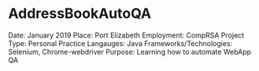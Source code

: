 # AddressBookAutoQA
Date: January 2019
Place: Port Elizabeth
Employment: CompRSA
Project Type: Personal Practice
Langauges: Java
Frameworks/Technologies: Selenium, Chrome-webdriver
Purpose: Learning how to automate WebApp QA
